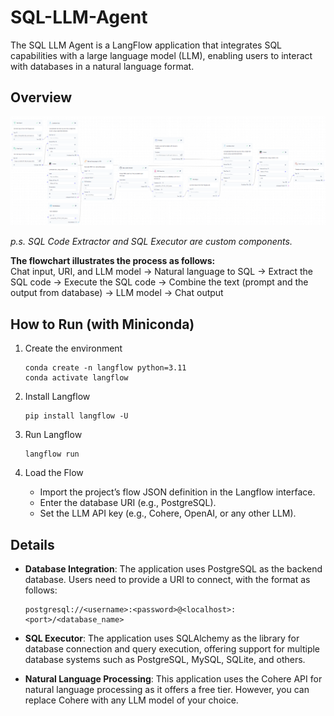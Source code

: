 # SQL-LLM-Agent
The SQL LLM Agent is a LangFlow application that integrates SQL capabilities with a large language model (LLM), enabling users to interact with databases in a natural language format.


## Overview

<img src="./img/workflow.png" width="1000"/>

_p.s. SQL Code Extractor and SQL Executor are custom components._

**The flowchart illustrates the process as follows:**\
Chat input, URI, and LLM model
→ Natural language to SQL
→ Extract the SQL code
→ Execute the SQL code
→ Combine the text (prompt and the output from database)
→ LLM model
→ Chat output


## How to Run (with Miniconda)

1. Create the environment
   ```
   conda create -n langflow python=3.11
   conda activate langflow
   ```

2. Install Langflow
   ```
   pip install langflow -U
   ```

3. Run Langflow
   ```
   langflow run
   ```

4. Load the Flow
   - Import the project’s flow JSON definition in the Langflow interface.
   - Enter the database URI (e.g., PostgreSQL).
   - Set the LLM API key (e.g., Cohere, OpenAI, or any other LLM).

## Details

- **Database Integration**: The application uses PostgreSQL as the backend database. Users need to provide a URI to connect, with the format as follows:
  ```
  postgresql://<username>:<password>@<localhost>:<port>/<database_name>
  ```

- **SQL Executor**: The application uses SQLAlchemy as the library for database connection and query execution, offering support for multiple database systems such as PostgreSQL, MySQL, SQLite, and others.

- **Natural Language Processing**: This application uses the Cohere API for natural language processing as it offers a free tier. However, you can replace Cohere with any LLM model of your choice.
